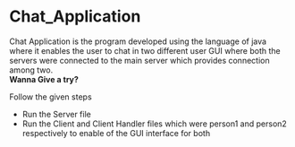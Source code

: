 # Chat_Application
Chat Application is the program developed using the language of java where it enables the user to chat in two different user GUI where both the servers were connected to the main server which provides connection among two. <br>
<b>Wanna Give a try?</b>
<p>Follow the given steps</p>
<ul>
  <li>Run the Server file </li>
  <li>Run the Client and Client Handler files which were person1 and person2 respectively to enable of the GUI interface for both</li>
 </ul>
 
  
  
